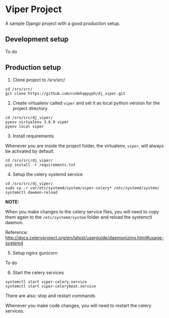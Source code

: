 Viper Project
=============

A sample Django project with a good production setup.


## Development setup

To do


## Production setup

1) Clone project to /srv/src/

```
cd /srv/src/
git clone https://github.com/codehappyph/dj_viper.git
```


2) Create virtualenv called `viper` and set it as local python version
  for the project directory

```
cd /srv/src/dj_viper/
pyenv virtualenv 3.6.9 viper
pyenv local viper
```


3) Install requirements

Whenever you are inside the project folder, the virtualenv, `viper`, will
always be activated by default.

```
cd /srv/src/dj_viper/
pip install -r requirements.txt
```

4) Setup the celery systemd service

```
cd /srv/src/dj_viper/
sudo cp -r var/etc/systemd/system/viper-celery* /etc/systemd/system/
systemctl daemon-reload
```

**NOTE:**

When you make changes to the celery service files, you will need to copy
them again to the `/etc/systemd/system` folder and reload the systemctl
daemon.

Reference: http://docs.celeryproject.org/en/latest/userguide/daemonizing.html#usage-systemd


5) Setup nginx gunicorn

To do


6) Start the celery services

```
systemctl start viper-celery.service
systemctl start viper-celerybeat.service
```

There are also: stop and restart commands

Whenever you make code changes, you will need to restart the celery services.
